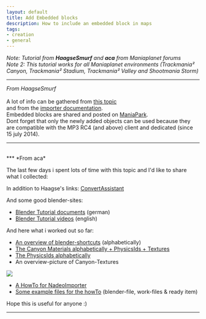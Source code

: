 ```yaml
---
layout: default
title: Add Embedded blocks
description: How to include an embedded block in maps
tags:
- creation
- general
---
```


*Note: Tutorial from **HaagseSmurf** and **aca** from Maniaplanet forums*  
*Note 2: This tutorial works for all Maniaplanet environments (Trackmania² Canyon, Trackmania² Stadium, Trackmania² Valley and Shootmania Storm)*

***
*From HaagseSmurf*
<br/>
<br/>
A lot of info can be gathered from [this topic][1]  
and from the [importer documentation][2].  
Embedded blocks are shared and posted on [ManiaPark][3].  
Dont forget that only the newly added objects can be used because they are compatible with the MP3 RC4 (and above) client and dedicated (since 15 july 2014).
***
<br/>
***
*From aca*

The last few days i spent lots of time with this topic and I'd like to share what I collected:

In addition to Haagse's links: [ConvertAssistant][4]

And some good blender-sites:

* [Blender Tutorial documents][5] (german)
* [Blender Tutorial videos][6] (english)

And here what i worked out so far:

* [An overview of blender-shortcuts][7] (alphabetically)
* [The Canyon Materials alphabetically + PhysicsIds + Textures][8]
* [The PhysicsIds alphabetically][9]
* An overview-picture of Canyon-Textures

![][10]

* [A HowTo for NadeoImporter][11]
* [Some example files for the howTo][12] (blender-file, work-files & ready item)

Hope this is useful for anyone :)
***



[1]: http://forum.maniaplanet.com/viewtopic.php?f=321&t=13673&hilit=importer&start=870
[2]: http://doc.maniaplanet/creation/importer/
[3]: http://www.maniapark.com/liste_object.php?game=1
[4]: http://vinummusik.de/Maxi031/ConvertAssistant/Welcome.html
[5]: http://blender-tutorial.de/inhaltsverzeichnis-zum-blender-tutorial-11934/
[6]: http://www.littlewebhut.com/blender/
[7]: ./assets/blender-shorcuts.pdf
[8]: ./assets/CanyonMaterials+Textures.pdf
[9]: ./assets/physicsIds.pdf
[10]: ./img/Canyon_D-textures-overview.jpg
[11]: ./assets/HowTo_NadeoImporter.pdf
[12]: ./assets/arrow-example-files.zip
